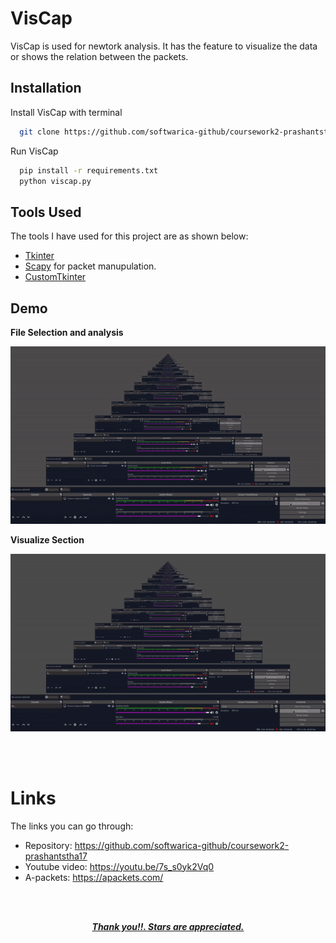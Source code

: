 
# VisCap

VisCap is used for newtork analysis. It has the feature to visualize the data or shows the relation between the packets.


## Installation

Install VisCap with terminal

```bash
  git clone https://github.com/softwarica-github/coursework2-prashantstha17.git
```
Run VisCap
```bash
  pip install -r requirements.txt
  python viscap.py  
```

## Tools Used

The tools I have used for this project are as shown below:

- [Tkinter](https://docs.python.org/3/library/tkinter.html) 
- [Scapy](https://scapy.net/download/) for packet manupulation.
- [CustomTkinter](https://github.com/TomSchimansky/CustomTkinter)

## Demo

**File Selection and analysis**

![File Selection and Analysis](Demo/selection.gif)

**Visualize Section**

![Visualizer](Demo/visualize.gif)

<br>
<br>

# Links

The links you can go through:

- Repository: https://github.com/softwarica-github/coursework2-prashantstha17
- Youtube video: https://youtu.be/7s_s0yk2Vq0
- A-packets: https://apackets.com/


<br>
<br>




<p align="center"><b><u><i> Thank you!!. Stars are appreciated. </i></u></b><p>
